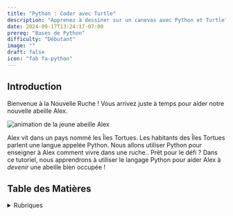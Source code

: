 ```yaml
---
title: "Python : Coder avec Turtle"
description: "Apprenez à dessiner sur un canevas avec Python et Turtle"
date: 2024-09-17T13:24:17-07:00
prereq: "Bases de Python"
difficulty: "Débutant"
image: ""
draft: false
icon: "fab fa-python"
---
```


## Introduction

Bienvenue à la Nouvelle Ruche ! Vous arrivez juste à temps pour aider notre nouvelle abeille Alex.

![animation de la jeune abeille Alex](https://media1.giphy.com/media/ozjz5omKqJYex8CaDV/giphy.gif)

Alex vit dans un pays nommé les Îles Tortues. Les habitants des Îles Tortues parlent une langue appelée Python. Nous allons utiliser Python pour enseigner à Alex comment vivre dans une ruche.. Prêt pour le défi ? Dans ce tutoriel, nous apprendrons à utiliser le langage Python pour aider Alex à *devenir* une abeille bien occupée !

## Table des Matières
<details>
<summary>Rubriques</summary>
{{% children /%}}
</details>
